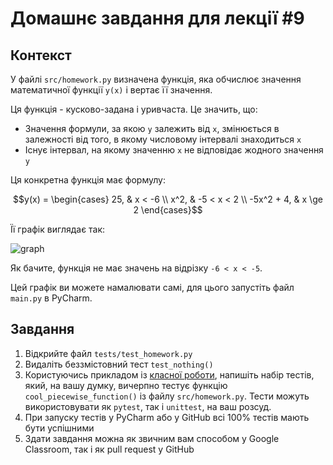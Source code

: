 # Домашнє завдання для лекції #9

## Контекст

У файлі `src/homework.py` визначена функція, яка обчислює значення математичної функції `y(x)` і вертає її значення.

Ця функція - кусково-задана і уривчаста. Це значить, що:

- Значення формули, за якою `y` залежить від `x`, змінюється в залежності від того, в якому числовому інтервалі
  знаходиться `x`
- Існує інтервал, на якому значенню `x` не відповідає жодного значення `y`

Ця конкретна функція має формулу:

```math
y(x) = \begin{cases}

25, & x < -6 \\
x^2, & -5 < x < 2 \\
-5x^2 + 4, & x \ge 2

\end{cases}
```

Її графік виглядає так:

![graph](./Figure_1.png)

Як бачите, функція не має значень на відрізку `-6 < x < -5`.

Цей графік ви можете намалювати самі, для цього запустіть файл `main.py` в PyCharm.

## Завдання

1. Відкрийте файл `tests/test_homework.py`
2. Видаліть беззмістовний тест `test_nothing()`
3. Користуючись прикладом із [класної роботи](https://github.com/oleksii-donoha/redi-session9), напишіть набір тестів,
   який, на вашу думку, вичерпно тестує функцію `cool_piecewise_function()` із файлу `src/homework.py`. Тести можуть
   використовувати як `pytest`, так і `unittest`, на ваш розсуд.
4. При запуску тестів у PyCharm або у GitHub всі 100% тестів мають бути успішними
5. Здати завдання можна як звичним вам способом у Google Classroom, так і як pull request y GitHub